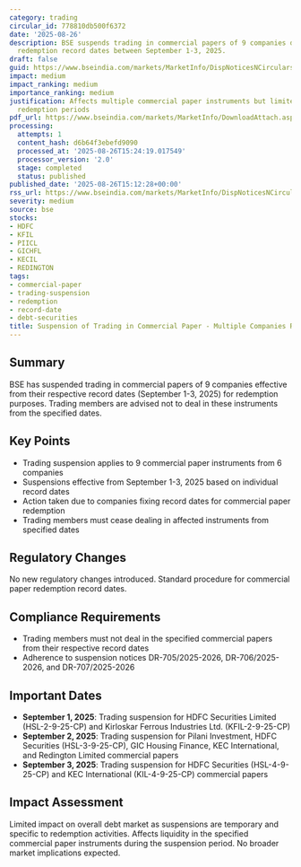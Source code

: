 ```yaml
---
category: trading
circular_id: 778810db500f6372
date: '2025-08-26'
description: BSE suspends trading in commercial papers of 9 companies due to upcoming
  redemption record dates between September 1-3, 2025.
draft: false
guid: https://www.bseindia.com/markets/MarketInfo/DispNoticesNCirculars.aspx?Noticeid={82E1861A-D7CF-41F7-9B4F-A4567AE678A5}&noticeno=20250826-51&dt=08/26/2025&icount=51&totcount=56&flag=0
impact: medium
impact_ranking: medium
importance_ranking: medium
justification: Affects multiple commercial paper instruments but limited to specific
  redemption periods
pdf_url: https://www.bseindia.com/markets/MarketInfo/DownloadAttach.aspx?id=20250826-51&attachedId=
processing:
  attempts: 1
  content_hash: d6b64f3ebefd9090
  processed_at: '2025-08-26T15:24:19.017549'
  processor_version: '2.0'
  stage: completed
  status: published
published_date: '2025-08-26T15:12:28+00:00'
rss_url: https://www.bseindia.com/markets/MarketInfo/DispNoticesNCirculars.aspx?Noticeid={82E1861A-D7CF-41F7-9B4F-A4567AE678A5}&noticeno=20250826-51&dt=08/26/2025&icount=51&totcount=56&flag=0
severity: medium
source: bse
stocks:
- HDFC
- KFIL
- PIICL
- GICHFL
- KECIL
- REDINGTON
tags:
- commercial-paper
- trading-suspension
- redemption
- record-date
- debt-securities
title: Suspension of Trading in Commercial Paper - Multiple Companies Record Dates
---
```


## Summary

BSE has suspended trading in commercial papers of 9 companies effective from their respective record dates (September 1-3, 2025) for redemption purposes. Trading members are advised not to deal in these instruments from the specified dates.

## Key Points

- Trading suspension applies to 9 commercial paper instruments from 6 companies
- Suspensions effective from September 1-3, 2025 based on individual record dates
- Action taken due to companies fixing record dates for commercial paper redemption
- Trading members must cease dealing in affected instruments from specified dates

## Regulatory Changes

No new regulatory changes introduced. Standard procedure for commercial paper redemption record dates.

## Compliance Requirements

- Trading members must not deal in the specified commercial papers from their respective record dates
- Adherence to suspension notices DR-705/2025-2026, DR-706/2025-2026, and DR-707/2025-2026

## Important Dates

- **September 1, 2025**: Trading suspension for HDFC Securities Limited (HSL-2-9-25-CP) and Kirloskar Ferrous Industries Ltd. (KFIL-2-9-25-CP)
- **September 2, 2025**: Trading suspension for Pilani Investment, HDFC Securities (HSL-3-9-25-CP), GIC Housing Finance, KEC International, and Redington Limited commercial papers
- **September 3, 2025**: Trading suspension for HDFC Securities (HSL-4-9-25-CP) and KEC International (KIL-4-9-25-CP) commercial papers

## Impact Assessment

Limited impact on overall debt market as suspensions are temporary and specific to redemption activities. Affects liquidity in the specified commercial paper instruments during the suspension period. No broader market implications expected.